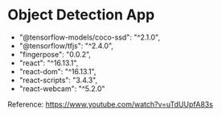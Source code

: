 # Object Detection App

- "@tensorflow-models/coco-ssd": "^2.1.0",
- "@tensorflow/tfjs": "^2.4.0",
- "fingerpose": "0.0.2",
- "react": "^16.13.1",
- "react-dom": "^16.13.1",
- "react-scripts": "3.4.3",
- "react-webcam": "^5.2.0"

Reference: https://www.youtube.com/watch?v=uTdUUpfA83s